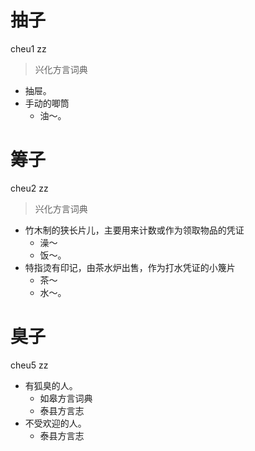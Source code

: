 # 抽子
cheu1 zz
> 兴化方言词典
- 抽屉。
- 手动的唧筒
  - 油～。

# 筹子
cheu2 zz
> 兴化方言词典
- 竹木制的狭长片儿，主要用来计数或作为领取物品的凭证
  - 澡～
  - 饭～。
- 特指烫有印记，由茶水炉出售，作为打水凭证的小篾片
  - 茶～
  - 水～。

# 臭子
cheu5 zz
+ 有狐臭的人。
  * 如皋方言词典
  * 泰县方言志
+ 不受欢迎的人。
  * 泰县方言志
